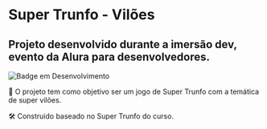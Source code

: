 # Super Trunfo - Vilões 
## Projeto desenvolvido durante a imersão dev, evento da Alura para desenvolvedores.
![Badge em Desenvolvimento](http://img.shields.io/static/v1?label=STATUS&message=EM%20DESENVOLVIMENTO&color=GREEN&style=for-the-badge)

📌 O projeto tem como objetivo ser um jogo de Super Trunfo com a temática de super vilões.

🛠️ Construido baseado no Super Trunfo do curso.  
